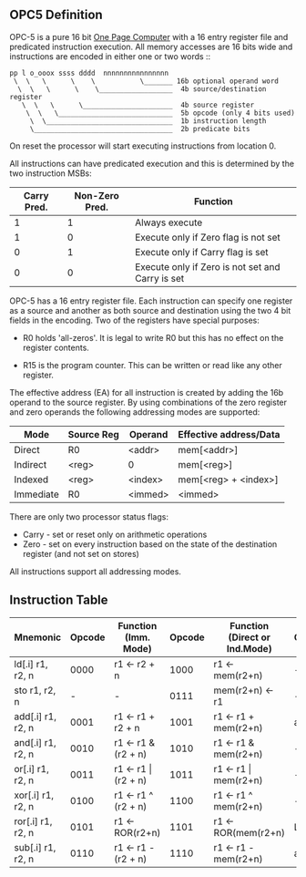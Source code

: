 OPC5 Definition
----------------

OPC-5 is a pure 16 bit [One Page Computer](.) with a 16 entry register file and predicated instruction
execution. All memory accesses are 16 bits wide and instructions are encoded in either one or two words ::

    pp l o_ooox ssss dddd  nnnnnnnnnnnnnnnn
     \  \   \      \    \           \_______ 16b optional operand word
      \  \   \      \    \__________________  4b source/destination register
       \  \   \      \______________________  4b source register
        \  \   \____________________________  5b opcode (only 4 bits used)
         \  \_______________________________  1b instruction length
         \__________________________________  2b predicate bits                         

On reset the processor will start executing instructions from location 0.

All instructions can have predicated execution and this is determined by the two instruction MSBs:

  |  Carry Pred.  | Non-Zero Pred. |  Function                                           |
  |---------------|----------------|-----------------------------------------------------|
  |      1        |        1       |  Always execute                                     |
  |      1        |        0       |  Execute only if Zero flag is not set               |
  |      0        |        1       |  Execute only if Carry flag is set                  |
  |      0        |        0       |  Execute only if Zero is not set and Carry is set   |

OPC-5 has a 16 entry register file. Each instruction can specify one register as a source and another as both source
and destination using the two 4 bit fields in the encoding. Two of the registers have special purposes:

  * R0 holds 'all-zeros'. It is legal to write R0 but this has no effect on the register contents.

  * R15 is the program counter. This can be written or read like any other register.

The effective address (EA) for all instruction is created by adding the 16b operand to the source register. By using
combinations of the zero register and zero operands the following addressing modes are supported:

  |  Mode     | Source Reg | Operand  |  Effective address/Data   |
  |-----------|------------|----------|---------------------------|
  | Direct    | R0         | \<addr\>  | mem[\<addr\>]            |
  | Indirect  | \<reg\>    | 0         | mem[\<reg\>]             |
  | Indexed   | \<reg\>    | \<index\> | mem[\<reg\> + \<index\>] |
  | Immediate | R0         | \<immed\> | \<immed\>                |

There are only two processor status flags:

  * Carry - set or reset only on arithmetic operations
  * Zero  - set on every instruction based on the state of the destination register (and not set on stores)

All instructions support all addressing modes.

Instruction Table
-----------------

| Mnemonic           | Opcode | Function (Imm. Mode)     | Opcode | Function (Direct or Ind.Mode)| Carry |
|--------------------|--------|--------------------------|--------|------------------------------|-------|
| ld[.i] r1, r2, n   | 0000   | r1 <- r2 + n             | 1000   |  r1 <- mem(r2+n)             |   -   |
| sto r1, r2, n      | -      | -                        | 0111   |  mem(r2+n) <- r1             |   -   |
| add[.i] r1, r2, n  | 0001   | r1 <- r1 + r2 + n        | 1001   |  r1 <- r1 + mem(r2+n)        | arith |
| and[.i] r1, r2, n  | 0010   | r1 <- r1 & (r2 + n)      | 1010   |  r1 <- r1 & mem(r2+n)        |   -   |
| or[.i] r1, r2, n   | 0011   | r1 <- r1 \| (r2 + n)     | 1011   |  r1 <- r1 \| mem(r2+n)       |   -   |
| xor[.i] r1, r2, n  | 0100   | r1 <- r1 ^ (r2 + n)      | 1100   |  r1 <- r1 ^ mem(r2+n)        |   -   |
| ror[.i] r1, r2, n  | 0101   | r1 <- ROR(r2+n)          | 1101   |  r1 <- ROR(mem(r2+n)         |  LSB  |
| sub[.i] r1, r2, n  | 0110   | r1 <- r1 - (r2 + n)      | 1110   |  r1 <- r1 - mem(r2+n)        | arith |
